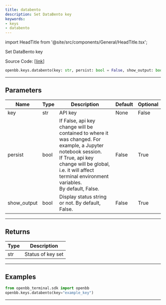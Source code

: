```yaml
---
title: databento
description: Set DataBento key
keywords:
- keys
- databento
---
```


import HeadTitle from '@site/src/components/General/HeadTitle.tsx';

<HeadTitle title="keys.databento - Reference | OpenBB SDK Docs" />

Set DataBento key

Source Code: [[link](https://github.com/OpenBB-finance/OpenBBTerminal/tree/main/openbb_terminal/keys_model.py#L2545)]

```python wordwrap
openbb.keys.databento(key: str, persist: bool = False, show_output: bool = False)
```

---

## Parameters

| Name | Type | Description | Default | Optional |
| ---- | ---- | ----------- | ------- | -------- |
| key | str | API key | None | False |
| persist | bool | If False, api key change will be contained to where it was changed. For example, a Jupyter notebook session.<br/>If True, api key change will be global, i.e. it will affect terminal environment variables.<br/>By default, False. | False | True |
| show_output | bool | Display status string or not. By default, False. | False | True |


---

## Returns

| Type | Description |
| ---- | ----------- |
| str | Status of key set |
---

## Examples

```python
from openbb_terminal.sdk import openbb
openbb.keys.databento(key="example_key")
```

---

